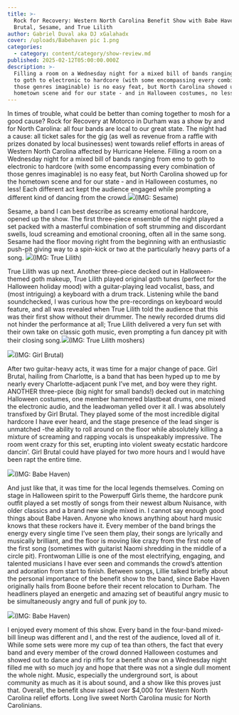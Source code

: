 ```yaml
---
title: >-
  Rock for Recovery: Western North Carolina Benefit Show with Babe Haven, Girl
  Brutal, Sesame, and True Lilith
author: Gabriel Duval aka DJ xGalahadx
cover: /uploads/Babehaven pic 1.png
categories:
  - category: content/category/show-review.md
published: 2025-02-12T05:00:00.000Z
description: >-
  Filling a room on a Wednesday night for a mixed bill of bands ranging from emo
  to goth to electronic to hardcore (with some encompassing every combination of
  those genres imaginable) is no easy feat, but North Carolina showed up for the
  hometown scene and for our state - and in Halloween costumes, no less!
---
```


In times of trouble, what could be better than coming together to mosh for a good cause? Rock for Recovery at Motorco in Durham was a show by and for North Carolina: all four bands are local to our great state. The night had a cause: all ticket sales for the gig (as well as revenue from a raffle with prizes donated by local businesses) went towards relief efforts in areas of Western North Carolina affected by Hurricane Helene. Filling a room on a Wednesday night for a mixed bill of bands ranging from emo to goth to electronic to hardcore (with some encompassing every combination of those genres imaginable) is no easy feat, but North Carolina showed up for the hometown scene and for our state - and in Halloween costumes, no less! Each different act kept the audience engaged while prompting a different kind of dancing from the crowd.![](</uploads/Babehaven pic 2.jpg>)(IMG: Sesame)

Sesame, a band I can best describe as screamy emotional hardcore, opened up the show. The first three-piece ensemble of the night played a set packed with a masterful combination of soft strumming and discordant swells, loud screaming and emotional crooning, often all in the same song. Sesame had the floor moving right from the beginning with an enthusiastic push-pit giving way to a spin-kick or two at the particularly heavy parts of a song. ![](</uploads/babehaven Picture3.jpg>)(IMG: True Lilith)

True Lilith was up next. Another three-piece decked out in Halloween-themed goth makeup, True Lilith
played original goth tunes (perfect for the Halloween holiday mood) with a guitar-playing lead vocalist, bass, and (most intriguing) a keyboard with a drum track. Listening while the band soundchecked, I was curious how the pre-recordings on keyboard would feature, and all was revealed when True Lilith told the audience that this was their first show without their drummer. The newly recorded drums did not hinder the performance at all; True Lilith delivered a very fun set with their own take on classic goth music, even prompting a fun dancey pit with their closing song.![](</uploads/Babehaven picture four.jpg>)(IMG: True Lilith moshers)

![](</uploads/Babehaven picture 5.jpg>)(IMG: Girl Brutal)

After two guitar-heavy acts, it was time for a major change of pace. Girl Brutal, hailing from Charlotte, is a band that has been hyped up to me by nearly every Charlotte-adjacent punk I’ve met, and boy were they right. ANOTHER three-piece (big night for small bands!) decked out in matching Halloween costumes, one member hammered blastbeat drums, one mixed the electronic audio, and the leadwoman yelled over it all. I was absolutely transfixed by Girl Brutal. They played some of the most incredible digital hardcore I have ever heard, and the stage presence of the lead singer is unmatched -the ability to roll around on the floor while absolutely killing a mixture of screaming and rapping vocals is unspeakably impressive. The room went crazy for this set, erupting into violent sweaty ecstatic hardcore dancin’. Girl Brutal could have played for two more hours and I would have been rapt the entire time.

![](</uploads/Babehaven, Babehaven pic.jpg>)(IMG: Babe Haven)

And just like that, it was time for the local legends themselves. Coming on stage in Halloween spirit to the Powerpuff Girls theme, the hardcore punk outfit played a set mostly of songs from their newest album Nuisance, with older classics and a brand new single mixed in. I cannot say enough good things about Babe Haven. Anyone who knows anything about hard music knows that these rockers have it. Every member of the band brings the energy every single time I’ve seen them play, their songs are lyrically and musically brilliant, and the floor is moving like crazy from the first note of the first song (sometimes with guitarist Naomi shredding in the middle of a circle pit). Frontwoman Lillie is one of the most electrifying, engaging, and talented musicians I have ever seen and commands the crowd’s attention and adoration from start to finish. Between songs, Lillie talked briefly about the personal importance of the benefit show to the band, since Babe Haven originally hails from Boone before their recent relocation to Durham. The headliners played an energetic and amazing set of beautiful angry music to be simultaneously angry and full of punk joy to.

![](</uploads/Babehaven 2.jpg>)(IMG: Babe Haven)

I enjoyed every moment of this show. Every band in the four-band mixed-bill lineup was different and I, and the rest of the audience, loved all of it. While some sets were more my cup of tea than others, the fact that every band and every member of the crowd donned Halloween costumes and showed out to dance and rip riffs for a benefit show on a Wednesday night filled me with so much joy and hope that there was not a single dull moment the whole night. Music, especially the underground sort, is about community as much as it is about sound, and a show like this proves just that. Overall, the benefit show raised over $4,000 for Western North Carolina relief efforts. Long live sweet North Carolina music for North Carolinians.
